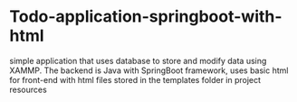 # Todo-application-springboot-with-html

simple application that uses database to store and modify data using XAMMP.
The backend is Java with SpringBoot framework,
uses basic html for front-end with html files stored in the templates folder in project resources 

